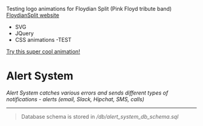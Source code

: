 Testing logo animations for Floydian Split (Pink Floyd tribute band)
<a href="http://floydian.vfdesign.org" target="_blank">FloydianSplit website</a>

- SVG
- JQuery
- CSS animations
-TEST

<a href="http://vfdesign.org/SVG/" target="_blank">Try this super cool animation!</a>

# Alert System

*Alert System catches various errors and sends different types of notifications - alerts (email, Slack, Hipchat, SMS, calls)*

- - -

> Database schema is stored in */db/alert_system_db_schema.sql*
